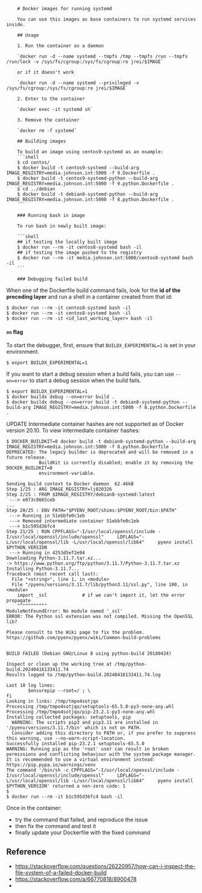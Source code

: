         # Docker images for running systemd
        
        You can use this images as base containers to run systemd services inside.
        
        ## Usage
        
        1. Run the container as a daemon
        
        `docker run -d --name systemd --tmpfs /tmp --tmpfs /run --tmpfs /run/lock -v /sys/fs/cgroup:/sys/fs/cgroup:ro jrei/$IMAGE`
        
        or if it doesn't work
        
        `docker run -d --name systemd --privileged -v /sys/fs/cgroup:/sys/fs/cgroup:ro jrei/$IMAGE`
        
        2. Enter to the container
        
        `docker exec -it systemd sh`
        
        3. Remove the container
        
        `docker rm -f systemd`
        
        ## Building images
        
        To build an image using centos9-systemd as an example:
        ```shell
        $ cd centos/
        $ docker build -t centos9-systemd --build-arg IMAGE_REGISTRY=media.johnson.int:5000 -f 9.Dockerfile .
        $ docker build -t centos9-systemd-python --build-arg IMAGE_REGISTRY=media.johnson.int:5000 -f 9.python.Dockerfile .
        $ cd ../debian
        $ docker build -t debian8-systemd-python --build-arg IMAGE_REGISTRY=media.johnson.int:5000 -f 8.python.Dockerfile .
        ```
        
        ### Running bash in image
        
        To run bash in newly built image:
        
        ```shell
        ## if testing the locally built image
        $ docker run --rm -it centos8-systemd bash -il
        ## if testing the image pushed to the registry
        $ docker run --rm -it media.johnson.int:5000/centos8-systemd bash -il
        ```
        
        ### Debugging failed build

When one of the Dockerfile build command fails, look for the **id of the preceding layer** and run a shell in a container created from that id:

```shell
$ docker run --rm -it centos8-systemd bash -il
$ docker run --rm -it centos8-systemd bash -il
$ docker run --rm -it <id_last_working_layer> bash -il
```

#### `on` flag

To start the debugger, first, ensure that `BUILDX_EXPERIMENTAL=1` is set in
your environment.

```console
$ export BUILDX_EXPERIMENTAL=1
```

If you want to start a debug session when a build fails, you can use
`--on=error` to start a debug session when the build fails.

```console
$ export BUILDX_EXPERIMENTAL=1
$ docker buildx debug --on=error build .
$ docker buildx debug --on=error build -t debian8-systemd-python --build-arg IMAGE_REGISTRY=media.johnson.int:5000 -f 8.python.Dockerfile .
```

UPDATE
Intermediate container hashes are not supported as of Docker version 20.10. 
To view intermediate container hashes:

```shell
$ DOCKER_BUILDKIT=0 docker build -t debian8-systemd-python --build-arg IMAGE_REGISTRY=media.johnson.int:5000 -f 8.python.Dockerfile .
DEPRECATED: The legacy builder is deprecated and will be removed in a future release.
            BuildKit is currently disabled; enable it by removing the DOCKER_BUILDKIT=0
            environment-variable.

Sending build context to Docker daemon  62.46kB
Step 1/25 : ARG IMAGE_REGISTRY=lj020326
Step 2/25 : FROM $IMAGE_REGISTRY/debian8-systemd:latest
 ---> e073c8665ceb
...
Step 20/25 : ENV PATH="$PYENV_ROOT/shims:$PYENV_ROOT/bin:$PATH"
 ---> Running in 51ebbfe0c1eb
 ---> Removed intermediate container 51ebbfe0c1eb
 ---> b1c595d36fc4
Step 21/25 : RUN CPPFLAGS="-I/usr/local/openssl/include -I/usr/local/openssl/include/openssl"     LDFLAGS="-L/usr/local/openssl/lib -L/usr/local/openssl/lib64"     pyenv install $PYTHON_VERSION
 ---> Running in 4253d5ef2e94
Downloading Python-3.11.7.tar.xz...
-> https://www.python.org/ftp/python/3.11.7/Python-3.11.7.tar.xz
Installing Python-3.11.7...
Traceback (most recent call last):
  File "<string>", line 1, in <module>
  File "/pyenv/versions/3.11.7/lib/python3.11/ssl.py", line 100, in <module>
    import _ssl             # if we can't import it, let the error propagate
    ^^^^^^^^^^^
ModuleNotFoundError: No module named '_ssl'
ERROR: The Python ssl extension was not compiled. Missing the OpenSSL lib?

Please consult to the Wiki page to fix the problem.
https://github.com/pyenv/pyenv/wiki/Common-build-problems


BUILD FAILED (Debian GNU/Linux 8 using python-build 20180424)

Inspect or clean up the working tree at /tmp/python-build.20240416133411.74
Results logged to /tmp/python-build.20240416133411.74.log

Last 10 log lines:
		$ensurepip --root=/ ; \
fi
Looking in links: /tmp/tmpo4sotjqo
Processing /tmp/tmpo4sotjqo/setuptools-65.5.0-py3-none-any.whl
Processing /tmp/tmpo4sotjqo/pip-23.2.1-py3-none-any.whl
Installing collected packages: setuptools, pip
  WARNING: The scripts pip3 and pip3.11 are installed in '/pyenv/versions/3.11.7/bin' which is not on PATH.
  Consider adding this directory to PATH or, if you prefer to suppress this warning, use --no-warn-script-location.
Successfully installed pip-23.2.1 setuptools-65.5.0
WARNING: Running pip as the 'root' user can result in broken permissions and conflicting behaviour with the system package manager. It is recommended to use a virtual environment instead: https://pip.pypa.io/warnings/venv
The command '/bin/sh -c CPPFLAGS="-I/usr/local/openssl/include -I/usr/local/openssl/include/openssl"     LDFLAGS="-L/usr/local/openssl/lib -L/usr/local/openssl/lib64"     pyenv install $PYTHON_VERSION' returned a non-zero code: 1
$ 
$ docker run --rm -it b1c595d36fc4 bash -il

```


Once in the container:

-   try the command that failed, and reproduce the issue
-   then fix the command and test it
-   finally update your Dockerfile with the fixed command

## Reference

- https://stackoverflow.com/questions/26220957/how-can-i-inspect-the-file-system-of-a-failed-docker-build
- https://stackoverflow.com/a/66770818/8900478
- 